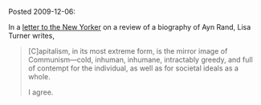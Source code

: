 Posted 2009-12-06:

In a [letter to the New Yorker](http://www.newyorker.com/magazine/letters/2009/12/07/091207mama_mail4) on a review of a biography of Ayn Rand, Lisa Turner writes,  
> [C]apitalism, in its most extreme form, is the mirror image of Communism—cold, inhuman, inhumane, intractably greedy, and full of contempt for the individual, as well as for societal ideals as a whole.   
> 
> I agree.